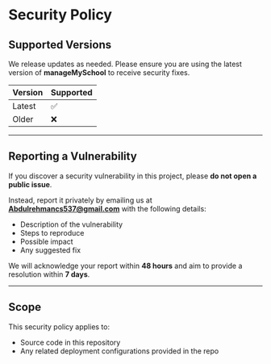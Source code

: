 # Security Policy

## Supported Versions

We release updates as needed. Please ensure you are using the latest version of **manageMySchool** to receive security fixes.

| Version   | Supported          |
| --------- | ------------------ |
| Latest    | ✅                  |
| Older     | ❌                  |

---

## Reporting a Vulnerability

If you discover a security vulnerability in this project, please **do not open a public issue**.

Instead, report it privately by emailing us at **Abdulrehmancs537@gmail.com** with the following details:
- Description of the vulnerability
- Steps to reproduce
- Possible impact
- Any suggested fix

We will acknowledge your report within **48 hours** and aim to provide a resolution within **7 days**.

---

## Scope

This security policy applies to:
- Source code in this repository
- Any related deployment configurations provided in the repo
